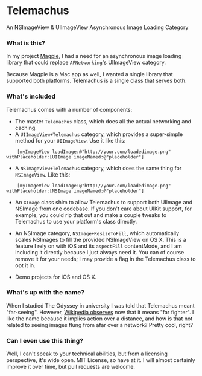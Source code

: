 # Telemachus
An NSImageView &amp; UIImageView Asynchronous Image Loading Category

### What is this?
In my project [Magpie](http://magpievideo.com), I had a need for an asynchronous image loading library that could replace `AFNetworking`'s UIImageView category.

Because Magpie is a Mac app as well, I wanted a single library that supported both platforms. Telemachus is a single class that serves both.

### What's included
Telemachus comes with a number of components:
* The master `Telemachus` class, which does all the actual networking and caching.
* A `UIImageView+Telemachus` category, which provides a super-simple method for your `UIImageView`. Use it like this:
```
    [myImageView loadImage:@"http://your.com/loadedimage.png" withPlaceholder:[UIImage imageNamed:@"placeholder"]
```
* A `NSImageView+Telemachus` category, which does the same thing for `NSImageView`. Like this:
```
    [myImageView loadImage:@"http://your.com/loadedimage.png" withPlaceholder:[NSImage imageNamed:@"placeholder"]
```
* An `XImage` class shim to allow Telemachus to support both UIImage and NSImage from one codebase. If you don't care about UIKit support, for example, you could rip that out and make a couple tweaks to Telemachus to use your platform's class directly.

* An NSImage category, `NSImage+ResizeToFill`, which automatically scales NSImages to fill the provided NSImageView on OS X. This is a feature I rely on with iOS and its `aspectFill` contentMode, and I am including it directly because I just always need it. You can of course remove it for your needs; I may provide a flag in the Telemachus class to opt it in.

* Demo projects for iOS and OS X.

### What's up with the name?
When I studied The Odyssey in university I was told that Telemachus meant "far-seeing". However, [Wikipedia observes](https://en.wikipedia.org/wiki/Telemachus) now that it means "far fighter". I like the name because it implies action over a distance, and how is that not related to seeing images flung from afar over a network? Pretty cool, right?

### Can I even use this thing?
Well, I can't speak to your technical abilities, but from a licensing perspective, it's wide open. MIT License, so have at it. I will almost certainly improve it over time, but pull requests are welcome.
